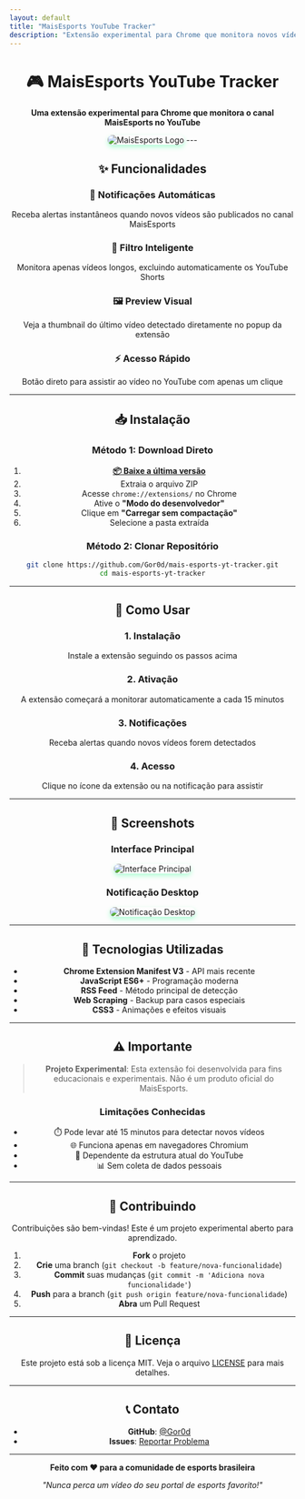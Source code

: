 ```yaml
---
layout: default
title: "MaisEsports YouTube Tracker"
description: "Extensão experimental para Chrome que monitora novos vídeos do canal MaisEsports"
---
```


<div align="center">

# 🎮 MaisEsports YouTube Tracker

**Uma extensão experimental para Chrome que monitora o canal MaisEsports no YouTube**
</div>
<div align="center">
  <img src="{{ '/assets/images/mais-esports-logo.png' | relative_url }}" alt="MaisEsports Logo" style="max-width: 300px; border-radius: 8px; box-shadow: 0 4px 8px rgba(0,255,127,0.3);">
---

## ✨ Funcionalidades

<div class="features-grid">
  <div class="feature">
    <h3>🔔 Notificações Automáticas</h3>
    <p>Receba alertas instantâneos quando novos vídeos são publicados no canal MaisEsports</p>
  </div>
  
  <div class="feature">
    <h3>🎯 Filtro Inteligente</h3>
    <p>Monitora apenas vídeos longos, excluindo automaticamente os YouTube Shorts</p>
  </div>
  
  <div class="feature">
    <h3>🖼️ Preview Visual</h3>
    <p>Veja a thumbnail do último vídeo detectado diretamente no popup da extensão</p>
  </div>
  
  <div class="feature">
    <h3>⚡ Acesso Rápido</h3>
    <p>Botão direto para assistir ao vídeo no YouTube com apenas um clique</p>
  </div>
</div>

---

## 📥 Instalação

### Método 1: Download Direto

1. **[📦 Baixe a última versão](https://github.com/Gor0d/mais-esports-yt-tracker/releases/latest)**
2. Extraia o arquivo ZIP
3. Acesse `chrome://extensions/` no Chrome
4. Ative o **"Modo do desenvolvedor"**
5. Clique em **"Carregar sem compactação"**
6. Selecione a pasta extraída

### Método 2: Clonar Repositório

```bash
git clone https://github.com/Gor0d/mais-esports-yt-tracker.git
cd mais-esports-yt-tracker
```

---

## 🎯 Como Usar

<div class="usage-steps">
  <div class="step">
    <h3>1. Instalação</h3>
    <p>Instale a extensão seguindo os passos acima</p>
  </div>
  
  <div class="step">
    <h3>2. Ativação</h3>
    <p>A extensão começará a monitorar automaticamente a cada 15 minutos</p>
  </div>
  
  <div class="step">
    <h3>3. Notificações</h3>
    <p>Receba alertas quando novos vídeos forem detectados</p>
  </div>
  
  <div class="step">
    <h3>4. Acesso</h3>
    <p>Clique no ícone da extensão ou na notificação para assistir</p>
  </div>
</div>

---

## 📸 Screenshots

### Interface Principal
<div align="center">
  <img src="{{ '/assets/images/interface-principal.png' | relative_url }}" alt="Interface Principal" style="max-width: 600px; border-radius: 8px; box-shadow: 0 4px 8px rgba(0,255,127,0.3);">
</div>

### Notificação Desktop
<div align="center">
  <img src="{{ '/assets/images/notificacao-desktop.png' | relative_url }}" alt="Notificação Desktop" style="max-width: 600px; border-radius: 8px; box-shadow: 0 4px 8px rgba(0,255,127,0.3);">
</div>

---

## 🔧 Tecnologias Utilizadas

- **Chrome Extension Manifest V3** - API mais recente
- **JavaScript ES6+** - Programação moderna
- **RSS Feed** - Método principal de detecção
- **Web Scraping** - Backup para casos especiais
- **CSS3** - Animações e efeitos visuais

---

## ⚠️ Importante

> **Projeto Experimental**: Esta extensão foi desenvolvida para fins educacionais e experimentais. Não é um produto oficial do MaisEsports.

### Limitações Conhecidas

- ⏱️ Pode levar até 15 minutos para detectar novos vídeos
- 🌐 Funciona apenas em navegadores Chromium
- 🔧 Dependente da estrutura atual do YouTube
- 📊 Sem coleta de dados pessoais

---

## 🤝 Contribuindo

Contribuições são bem-vindas! Este é um projeto experimental aberto para aprendizado.

1. **Fork** o projeto
2. **Crie** uma branch (`git checkout -b feature/nova-funcionalidade`)
3. **Commit** suas mudanças (`git commit -m 'Adiciona nova funcionalidade'`)
4. **Push** para a branch (`git push origin feature/nova-funcionalidade`)
5. **Abra** um Pull Request

---

## 📝 Licença

Este projeto está sob a licença MIT. Veja o arquivo [LICENSE](LICENSE) para mais detalhes.

---

## 📞 Contato

- **GitHub**: [@Gor0d](https://github.com/Gor0d)
- **Issues**: [Reportar Problema](https://github.com/Gor0d/mais-esports-yt-tracker/issues)

---

<div align="center">
  <p><strong>Feito com ❤️ para a comunidade de esports brasileira</strong></p>
  <p><em>"Nunca perca um vídeo do seu portal de esports favorito!"</em></p>
</div>